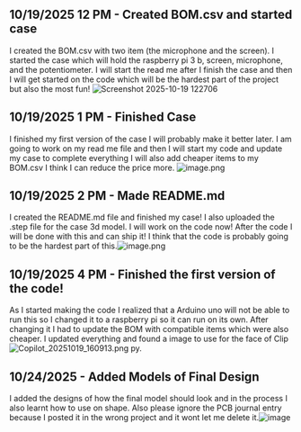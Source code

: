 <!--
  ===================    !!READ THIS NOTICE!!   ====================
  DO NOT edit this file manually. Your changes WILL BE OVERWRITTEN!
  This journal is auto generated and updated by Hack Club Blueprint.
  To edit this file, please edit your journal entries on Blueprint.
  ==================================================================
-->

## 10/19/2025 12 PM - Created BOM.csv and started case  

I created the BOM.csv with two item (the microphone and the screen). I started the case which will hold the raspberry pi 3 b, screen, microphone, and the potentiometer. I will start the read me after I finish the case and then I will get started on the code which will be the hardest part of the project but also the most fun!
![Screenshot 2025-10-19 122706](https://blueprint.hackclub.com/user-attachments/blobs/proxy/eyJfcmFpbHMiOnsiZGF0YSI6NjUzMywicHVyIjoiYmxvYl9pZCJ9fQ==--c8665cc2f588517d130734f4a5bc04a2d2aa7227/Screenshot%202025-10-19%20122706.png)
  

## 10/19/2025 1 PM - Finished Case  

I finished my first version of the case I will probably make it better later. I am going to work on my read me file and then I will start my code and update my case to complete everything I will also add cheaper items to my BOM.csv I think I can reduce the price more.
![image.png](https://blueprint.hackclub.com/user-attachments/blobs/proxy/eyJfcmFpbHMiOnsiZGF0YSI6MzUzNiwicHVyIjoiYmxvYl9pZCJ9fQ==--92e1548024dd0fad2184366c6d8a21e69f7ecd11/image.png)
   

## 10/19/2025 2 PM - Made README.md  

I created the README.md file and finished my case! I also uploaded the .step file for the case 3d model. I will work on the code now! After the code I will be done with this and can ship it! I think that the code is probably going to be the hardest part of this.![image.png](https://blueprint.hackclub.com/user-attachments/blobs/proxy/eyJfcmFpbHMiOnsiZGF0YSI6MzU1MiwicHVyIjoiYmxvYl9pZCJ9fQ==--96ef67d64dd0cff751b4d2a27a48102a858159a8/image.png)
  

## 10/19/2025 4 PM - Finished the first version of the code!  

As I started making the code I realized that a Arduino uno will not be able to run this so I changed it to a raspberry pi so it can run on its own. After changing it I had to update the BOM with compatible items which were also cheaper. I updated everything and found a image to use for the face of Clip![Copilot_20251019_160913.png](https://blueprint.hackclub.com/user-attachments/blobs/proxy/eyJfcmFpbHMiOnsiZGF0YSI6MzU2NCwicHVyIjoiYmxvYl9pZCJ9fQ==--aee6a1adade9037e77ae5d2e2fb020725f47b18a/Copilot_20251019_160913.png)
py.  

## 10/24/2025 - Added Models of Final Design  

I added the designs of how the final model should look and in the process I also learnt how to use on shape. Also please ignore the PCB journal entry because I posted it in the wrong project and it wont let me delete it.![image](https://blueprint.hackclub.com/user-attachments/blobs/proxy/eyJfcmFpbHMiOnsiZGF0YSI6NTM1OCwicHVyIjoiYmxvYl9pZCJ9fQ==--9c788d728c64039b5e1212e025c0269686ac2e26/image.png)
  

